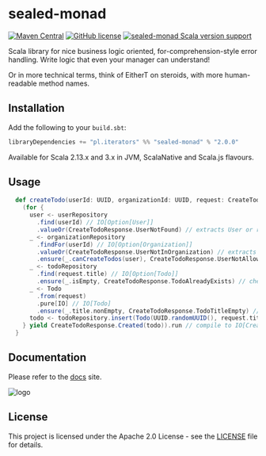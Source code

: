 # sealed-monad

[![Maven Central](https://img.shields.io/maven-central/v/pl.iterators/sealed-monad_2.13.svg)]()
[![GitHub license](https://img.shields.io/badge/license-Apache2.0-blue.svg)](https://raw.githubusercontent.com/theiterators/sealed-monad/master/COPYING)
[![sealed-monad Scala version support](https://index.scala-lang.org/theiterators/sealed-monad/sealed-monad/latest-by-scala-version.svg)](https://index.scala-lang.org/theiterators/sealed-monad/sealed-monad)

Scala library for nice business logic oriented, for-comprehension-style error handling. Write logic that even your manager can understand!

Or in more technical terms, think of EitherT on steroids, with more human-readable method names.

## Installation

Add the following to your `build.sbt`:

```scala
libraryDependencies += "pl.iterators" %% "sealed-monad" % "2.0.0"
```

Available for Scala 2.13.x and 3.x in JVM, ScalaNative and Scala.js flavours.

## Usage

```scala
  def createTodo(userId: UUID, organizationId: UUID, request: CreateTodoRequest): IO[CreateTodoResponse] = {
    (for {
      user <- userRepository
        .find(userId) // IO[Option[User]]
        .valueOr(CreateTodoResponse.UserNotFound) // extracts User or returns UserNotFound
      _ <- organizationRepository
        .findFor(userId) // IO[Option[Organization]]
        .valueOr(CreateTodoResponse.UserNotInOrganization) // extracts Organization or returns UserNotInOrganization
        .ensure(_.canCreateTodos(user), CreateTodoResponse.UserNotAllowedToCreateTodos) // checks if user can create todos or returns UserNotAllowedToCreateTodos
      _ <- todoRepository
        .find(request.title) // IO[Option[Todo]]
        .ensure(_.isEmpty, CreateTodoResponse.TodoAlreadyExists) // checks if todo already exists or returns TodoAlreadyExists
      _ <- Todo
        .from(request)
        .pure[IO] // IO[Todo]
        .ensure(_.title.nonEmpty, CreateTodoResponse.TodoTitleEmpty) // checks if todo title is non-empty or returns TodoTitleEmpty
      todo <- todoRepository.insert(Todo(UUID.randomUUID(), request.title)).seal // todo created!
    } yield CreateTodoResponse.Created(todo)).run // compile to IO[CreateTodoResponse]
  }
```

## Documentation

Please refer to the [docs](https://theiterators.github.io/sealed-monad) site.

![logo](https://raw.githubusercontent.com/theiterators/sealed-monad/master/logo.png)

## License

This project is licensed under the Apache 2.0 License - see the [LICENSE](https://github.com/theiterators/sealed-monad/blob/master/LICENSE) file for details.
